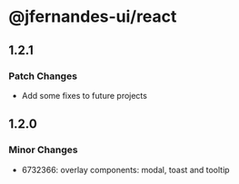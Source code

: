 # @jfernandes-ui/react

## 1.2.1

### Patch Changes

- Add some fixes to future projects

## 1.2.0

### Minor Changes

- 6732366: overlay components: modal, toast and tooltip
